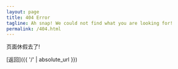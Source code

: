 ```yaml
---
layout: page
title: 404 Error
tagline: Ah snap! We could not find what you are looking for!
permalink: /404.html
---
```


页面休假去了!

[返回]({{ '/' | absolute_url }})

